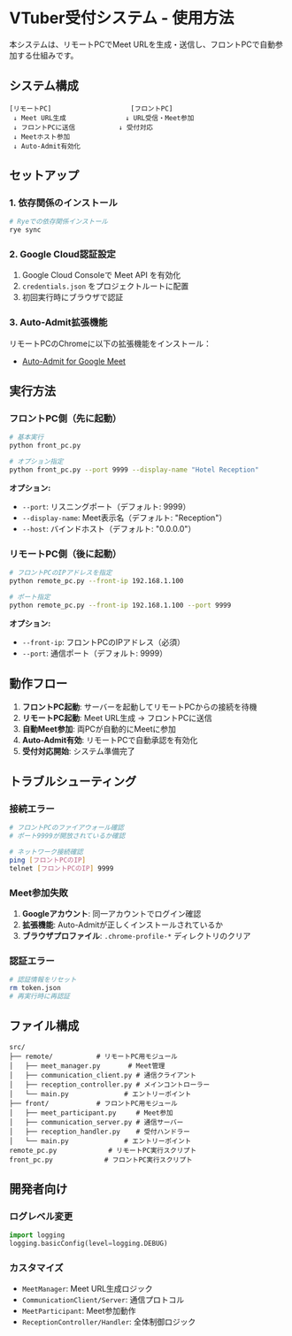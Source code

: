 # VTuber受付システム - 使用方法

本システムは、リモートPCでMeet URLを生成・送信し、フロントPCで自動参加する仕組みです。

## システム構成

```
[リモートPC]                    [フロントPC]
 ↓ Meet URL生成               ↓ URL受信・Meet参加
 ↓ フロントPCに送信           ↓ 受付対応
 ↓ Meetホスト参加             
 ↓ Auto-Admit有効化           
```

## セットアップ

### 1. 依存関係のインストール

```bash
# Ryeでの依存関係インストール
rye sync
```

### 2. Google Cloud認証設定

1. Google Cloud Consoleで Meet API を有効化
2. `credentials.json` をプロジェクトルートに配置
3. 初回実行時にブラウザで認証

### 3. Auto-Admit拡張機能

リモートPCのChromeに以下の拡張機能をインストール：

- [Auto-Admit for Google Meet](https://chromewebstore.google.com/detail/auto-admit-for-google-mee/epemkdedgaoeeobdjmkmhhhbjemckmgb)

## 実行方法

### フロントPC側（先に起動）

```bash
# 基本実行
python front_pc.py

# オプション指定
python front_pc.py --port 9999 --display-name "Hotel Reception"
```

**オプション:**

- `--port`: リスニングポート（デフォルト: 9999）
- `--display-name`: Meet表示名（デフォルト: "Reception"）
- `--host`: バインドホスト（デフォルト: "0.0.0.0"）

### リモートPC側（後に起動）

```bash
# フロントPCのIPアドレスを指定
python remote_pc.py --front-ip 192.168.1.100

# ポート指定
python remote_pc.py --front-ip 192.168.1.100 --port 9999
```

**オプション:**

- `--front-ip`: フロントPCのIPアドレス（必須）
- `--port`: 通信ポート（デフォルト: 9999）

## 動作フロー

1. **フロントPC起動**: サーバーを起動してリモートPCからの接続を待機
2. **リモートPC起動**: Meet URL生成 → フロントPCに送信
3. **自動Meet参加**: 両PCが自動的にMeetに参加
4. **Auto-Admit有効**: リモートPCで自動承認を有効化
5. **受付対応開始**: システム準備完了

## トラブルシューティング

### 接続エラー

```bash
# フロントPCのファイアウォール確認
# ポート9999が開放されているか確認

# ネットワーク接続確認
ping [フロントPCのIP]
telnet [フロントPCのIP] 9999
```

### Meet参加失敗

1. **Googleアカウント**: 同一アカウントでログイン確認
2. **拡張機能**: Auto-Admitが正しくインストールされているか
3. **ブラウザプロファイル**: `.chrome-profile-*` ディレクトリのクリア

### 認証エラー

```bash
# 認証情報をリセット
rm token.json
# 再実行時に再認証
```

## ファイル構成

```
src/
├── remote/           # リモートPC用モジュール
│   ├── meet_manager.py       # Meet管理
│   ├── communication_client.py # 通信クライアント
│   ├── reception_controller.py # メインコントローラー
│   └── main.py              # エントリーポイント
├── front/            # フロントPC用モジュール
│   ├── meet_participant.py     # Meet参加
│   ├── communication_server.py # 通信サーバー
│   ├── reception_handler.py    # 受付ハンドラー
│   └── main.py              # エントリーポイント
remote_pc.py             # リモートPC実行スクリプト
front_pc.py             # フロントPC実行スクリプト
```

## 開発者向け

### ログレベル変更

```python
import logging
logging.basicConfig(level=logging.DEBUG)
```

### カスタマイズ

- `MeetManager`: Meet URL生成ロジック
- `CommunicationClient/Server`: 通信プロトコル
- `MeetParticipant`: Meet参加動作
- `ReceptionController/Handler`: 全体制御ロジック
